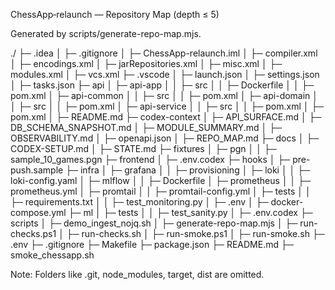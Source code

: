 ChessApp‑relaunch — Repository Map (depth ≤ 5)

Generated by scripts/generate-repo-map.mjs.

./
├─ .idea
│  ├─ .gitignore
│  ├─ ChessApp-relaunch.iml
│  ├─ compiler.xml
│  ├─ encodings.xml
│  ├─ jarRepositories.xml
│  ├─ misc.xml
│  ├─ modules.xml
│  ├─ vcs.xml
├─ .vscode
│  ├─ launch.json
│  ├─ settings.json
│  ├─ tasks.json
├─ api
│  ├─ api-app
│  │  ├─ src
│  │  ├─ Dockerfile
│  │  ├─ pom.xml
│  ├─ api-common
│  │  ├─ src
│  │  ├─ pom.xml
│  ├─ api-domain
│  │  ├─ src
│  │  ├─ pom.xml
│  ├─ api-service
│  │  ├─ src
│  │  ├─ pom.xml
│  ├─ pom.xml
│  ├─ README.md
├─ codex-context
│  ├─ API_SURFACE.md
│  ├─ DB_SCHEMA_SNAPSHOT.md
│  ├─ MODULE_SUMMARY.md
│  ├─ OBSERVABILITY.md
│  ├─ openapi.json
│  ├─ REPO_MAP.md
├─ docs
│  ├─ CODEX-SETUP.md
│  ├─ STATE.md
├─ fixtures
│  ├─ pgn
│  │  ├─ sample_10_games.pgn
├─ frontend
│  ├─ .env.codex
├─ hooks
│  ├─ pre-push.sample
├─ infra
│  ├─ grafana
│  │  ├─ provisioning
│  ├─ loki
│  │  ├─ loki-config.yaml
│  ├─ mlflow
│  │  ├─ Dockerfile
│  ├─ prometheus
│  │  ├─ prometheus.yml
│  ├─ promtail
│  │  ├─ promtail-config.yml
│  ├─ tests
│  │  ├─ requirements.txt
│  │  ├─ test_monitoring.py
│  ├─ .env
│  ├─ docker-compose.yml
├─ ml
│  ├─ tests
│  │  ├─ test_sanity.py
│  ├─ .env.codex
├─ scripts
│  ├─ demo_ingest_nojq.sh
│  ├─ generate-repo-map.mjs
│  ├─ run-checks.ps1
│  ├─ run-checks.sh
│  ├─ run-smoke.ps1
│  ├─ run-smoke.sh
├─ .env
├─ .gitignore
├─ Makefile
├─ package.json
├─ README.md
├─ smoke_chessapp.sh

Note: Folders like .git, node_modules, target, dist are omitted.